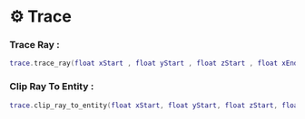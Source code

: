 # ⚙ Trace

### Trace Ray :

```lua
trace.trace_ray(float xStart , float yStart , float zStart , float xEnd, float yEnd, float zEnd , uintptr_t pSkipPlayer)
```

### Clip Ray To Entity :

```lua
trace.clip_ray_to_entity(float xStart, float yStart, float zStart, float xEnd, float yEnd, float zEnd, uintptr_t pSkipPlayer)
```

